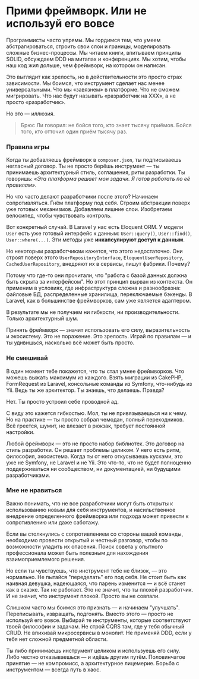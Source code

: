 # Прими фреймворк. Или не используй его вовсе

Программисты часто упрямы. Мы гордимся тем, что умеем абстрагироваться, строить свои слои и границы, моделировать сложные бизнес-процессы. Мы читаем книги, впитываем принципы SOLID, обсуждаем DDD на митапах и конференциях. Мы хотим, чтобы наш код жил дольше, чем фреймворк, на котором он написан.

Это выглядит как зрелость, но в действительности это просто страх зависимости. Мы боимся, что инструмент сделает нас менее универсальными. Что мы «завязнем» в платформе. Что не сможем мигрировать. Что нас будут называть «разработчик на XXX», а не просто «разработчик».

Но это — иллюзия.

> Брюс Ли говорил: не бойся того, кто знает тысячу приёмов. Бойся того, кто отточил один приём тысячу раз.

### Правила игры

Когда ты добавляешь фреймворк в `composer.json`, ты подписываешь негласный договор. Ты не просто берёшь инструмент — ты принимаешь архитектурный стиль, соглашения, ритм разработки. Ты говоришь: *«Эта платформа решает мои задачи. Я готов работать по её правилам»*.

Но что часто делают разработчики после этого? Начинаем сопротивляться. Гнём платформу под себя. Строим абстракции поверх уже готовых механизмов. Добавляем лишние слои. Изобретаем велосипед, чтобы чувствовать контроль.

Вот конкретный случай. В Laravel у нас есть Eloquent ORM. У модели `User` есть уже готовый интерфейс к данным: `User::query()`, `User::find()`, `User::where(...)`. Эти методы уже **инкапсулируют доступ к данным**.

Но некоторым разработчикам кажется, что этого недостаточно. Они строят поверх этого `UserRepositoryInterface`, `EloquentUserRepository`, `CachedUserRepository`, внедряют их в сервисы, пишут фабрики. Почему?

Потому что где-то они прочитали, что "работа с базой данных должна быть скрыта за интерфейсом". Но этот принцип вырван из контекста. Он применим в условиях, где инфраструктура сложна и разнообразна: файловые БД, распределенные хранилища, переключаемые бэкенды. В Laravel, как в большинстве фреймворков, сам уже является адаптером.

В результате мы не получаем ни гибкости, ни производительности. Только архитектурный шум.

Принять фреймворк — значит использовать его силу, выразительность и экосистему. Это не поражение. Это зрелость. Играй по правилам — и ты удивишься, насколько всё может быть просто.


### Не смешивай

В один момент тебе покажется, что ты стал умнее фреймворков. Что можешь выжать максимум из каждого. Взять миграции из CakePHP, FormRequest из Laravel, консольные команды из Symfony, что-нибудь из Yii. Ведь ты же архитектор. Ты знаешь, что делаешь. Правда?

Нет. Ты просто устроил себе проводной ад.

С виду это кажется гибкостью. Мол, ты не привязываешься ни к чему. Но на практике — ты просто собрал чемодан, полный переходников. Всё греется, шумит, не влезает в рюкзак, требует постоянной настройки.

Любой фреймворк — это не просто набор библиотек. Это договор на стиль разработки. Он решает проблемы целиком. У него есть ритм, философия, экосистема. Когда ты от него откусываешь кусками, это уже не Symfony, не Laravel и не Yii. Это что-то, что не будет полноценно поддерживаться ни сообществом, ни документацией, ни будущими разработчиками.


### Мне не нравиться

Важно понимать, что не все разработчики могут быть открыты к использованию новым для себя инструментов, и насильственное внедрение определенного фреймворка или подхода может привести к сопротивлению или даже саботажу. 

Если вы столкнулись с сопротивлением со стороны вашей команды, необходимо провести открытый и честный разговор, чтобы по возможности уладить их опасения. Поиск совета у опытного профессионала может быть полезным для нахождения взаимоприемлемого решения.

Но если ты чувствуешь, что инструмент тебе не близок, — это нормально. Не пытайся "переделать" его под себя. Не стоит быть как наивная девушка, надеющаяся, что парень изменится — и всё станет как в сказке. Так не работает. Это не значит, что ты плохой разработчик. И не значит, что инструмент плохой. Просто вы не совпали.

Слишком часто мы боимся это признать — и начинаем "улучшать". Переписывать, извращать, подгонять. Вместо этого — просто не используй его вовсе. Выбирай те инструменты, которые соответствуют твоей философии и задачам. Не строй CQRS там, где у тебя обычный CRUD. Не впихивай микросервисы в монолит. Не применяй DDD, если у тебя нет сложной предметной области.

Ты либо принимаешь инструмент целиком и используешь его силу.
Либо честно отказываешься — и идёшь другим путём.
Половинчатое принятие — не компромисс, а архитектурное лицемерие.
Борьба с инструментом — всегда путь в хаос.
